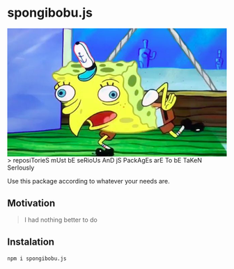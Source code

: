 # spongibobu.js

<img src="./resources/spongibobu.jpg" alt="spongibobu.js" style="float:right;" align="right">
<!-- https://raw.githubusercontent.com/jmg-duarte/spongibobu.js/master/resources/spongibobu.jpg -->
> reposiTorieS mUst bE seRioUs AnD jS PackAgEs arE To bE TaKeN SerIously

Use this package according to whatever your needs are.

## Motivation
> I had nothing better to do

## Instalation
```bash
npm i spongibobu.js
```